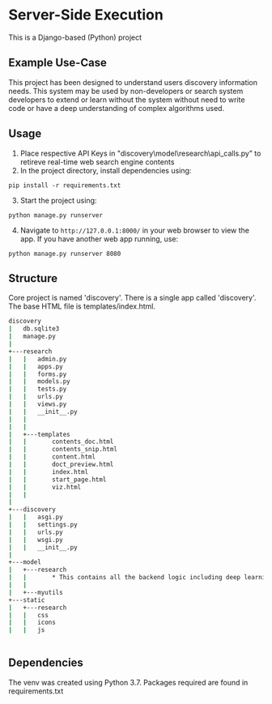 # Server-Side Execution
This is a Django-based (Python) project

## Example Use-Case
This project has been designed to understand users discovery information needs. 
This system may be used by non-developers or search system developers to extend or learn without the system without need to write code or have a deep understanding of complex algorithms used.

## Usage
1. Place respective API Keys in "discovery\model\research\api_calls.py" to retireve real-time web search engine contents 
2. In the project directory, install dependencies using:
```commandline
pip install -r requirements.txt
```
3. Start the project using:
```commandline
python manage.py runserver
```
4. Navigate to `http://127.0.0.1:8000/` in your web browser to view the app. If you have another web app running, use:
```commandline
python manage.py runserver 8080
```

## Structure
Core project is named 'discovery'. There is a single app called 'discovery'. The base HTML file is templates/index.html. 

```bash
discovery
|   db.sqlite3
|   manage.py
|           
+---research
|   |   admin.py
|   |   apps.py
|   |   forms.py
|   |   models.py
|   |   tests.py
|   |   urls.py
|   |   views.py
|   |   __init__.py
|   |   
|   |           
|   +---templates
|   |       contents_doc.html
|   |       contents_snip.html
|   |       content.html
|   |       doct_preview.html
|   |       index.html
|   |       start_page.html
|   |       viz.html
|   |       
|           
+---discovery
|   |   asgi.py
|   |   settings.py
|   |   urls.py
|   |   wsgi.py
|   |   __init__.py
|           
+---model
|   +---research
|   |       * This contains all the backend logic including deep learning algorithms
|   |       
|   +---myutils
+---static
|   +---research
|   |   css
|   |   icons
|   |   js 
        
```

## Dependencies
The venv was created using Python 3.7. Packages required are found in requirements.txt